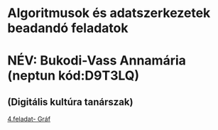 
<!DOCTYPE html>
<html>

<h1> Algoritmusok és adatszerkezetek beadandó feladatok </h1>
<h1> NÉV: Bukodi-Vass Annamária (neptun kód:D9T3LQ)</h1>
<h2> (Digitális kultúra tanárszak)</h2>
<html lang="hu">
<head>
    <meta charset="UTF-8">
    <meta name="viewport" content="width=device-width, initial-scale=1.0">
    <meta name="author" content="Bukodi-Vass Annamária">

</head>
<body>
       
  
  <a href="https://github.com/bvannamaria/Round_trip.git"> 4.feladat- Gráf</a>
</body>
